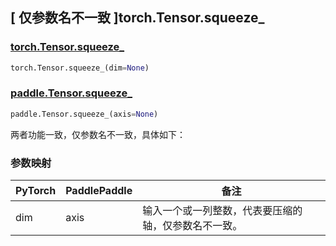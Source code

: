 ## [ 仅参数名不一致 ]torch.Tensor.squeeze_

### [torch.Tensor.squeeze_](https://pytorch.org/docs/stable/generated/torch.Tensor.squeeze_.html#torch-tensor-squeeze)

```python
torch.Tensor.squeeze_(dim=None)
```

### [paddle.Tensor.squeeze_](https://www.paddlepaddle.org.cn/documentation/docs/zh/develop/api/paddle/Tensor_cn.html#id19)

```python
paddle.Tensor.squeeze_(axis=None)
```
两者功能一致，仅参数名不一致，具体如下：

### 参数映射

| PyTorch       | PaddlePaddle | 备注                                                   |
| ------------- | ------------ | ------------------------------------------------------ |
| dim | axis | 输入一个或一列整数，代表要压缩的轴，仅参数名不一致。 |
